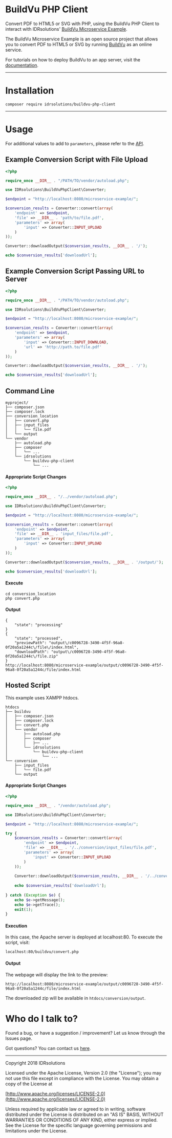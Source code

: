 # BuildVu PHP Client #

Convert PDF to HTML5 or SVG with PHP, using the BuildVu PHP Client to interact with IDRsolutions' [BuildVu Microservice Example](https://github.com/idrsolutions/buildvu-microservice-example).

The BuildVu Microservice Example is an open source project that allows you to convert PDF to HTML5 or SVG by running [BuildVu](https://www.idrsolutions.com/buildvu/) as an online service.

For tutorials on how to deploy BuildVu to an app server, visit the [documentation](https://support.idrsolutions.com/hc/en-us/sections/360000444652-Deploy-BuildVu-to-an-app-server).

-----

# Installation #

```
composer require idrsolutions/buildvu-php-client
```

-----

# Usage #

For additional values to add to ```parameters```, please refer to the [API](https://github.com/idrsolutions/buildvu-microservice-example/blob/master/API.md).

## Example Conversion Script with File Upload ##
```php
<?php

require_once __DIR__ . "/PATH/TO/vendor/autoload.php";

use IDRsolutions\BuildVuPhpClient\Converter;

$endpoint = "http://localhost:8080/microservice-example/";

$conversion_results = Converter::convert(array(
    'endpoint' => $endpoint,
    'file' => __DIR__ . 'path/to/file.pdf',
    'parameters' => array(
        'input' => Converter::INPUT_UPLOAD
    )
));

Converter::downloadOutput($conversion_results, __DIR__ . '/');

echo $conversion_results['downloadUrl'];
```

## Example Conversion Script Passing URL to Server ##
```php
<?php

require_once __DIR__ . "/PATH/TO/vendor/autoload.php";

use IDRsolutions\BuildVuPhpClient\Converter;

$endpoint = "http://localhost:8080/microservice-example/";

$conversion_results = Converter::convert(array(
    'endpoint' => $endpoint,
    'parameters' => array(
        'input' => Converter::INPUT_DOWNLOAD,
        'url' => 'http://path.to/file.pdf'
    )
));

Converter::downloadOutput($conversion_results, __DIR__ . '/');

echo $conversion_results['downloadUrl'];
```

## Command Line ##
```
myproject/
├── composer.json
├── composer.lock
├── conversion_location
│   ├── convert.php
│   ├── input_files
│   │   └── file.pdf
│   └── output
└── vendor
    ├── autoload.php
    ├── composer
    │   └── ...
    └── idrsolutions
        └── buildvu-php-client
            └── ...
```
#### Appropriate Script Changes ####
```php
<?php

require_once __DIR__ . "/../vendor/autoload.php";

use IDRsolutions\BuildVuPhpClient\Converter;

$endpoint = "http://localhost:8080/microservice-example/";

$conversion_results = Converter::convert(array(
    'endpoint' => $endpoint,
    'file' => __DIR__ . 'input_files/file.pdf',
    'parameters' => array(
        'input' => Converter::INPUT_UPLOAD
    )
));

Converter::downloadOutput($conversion_results, __DIR__ . '/output/');

echo $conversion_results['downloadUrl'];
```

#### Execute ####

```
cd conversion_location
php convert.php
```
#### Output ####

```
{
    "state": "processing"
}
{
    "state": "processed",
    "previewPath": "output\/c0096728-3490-4f5f-96a8-0f20a5a1244c\/file\/index.html",
    "downloadPath": "output\/c0096728-3490-4f5f-96a8-0f20a5a1244c\/file.zip"
}
http://localhost:8080/microservice-example/output/c0096728-3490-4f5f-96a8-0f20a5a1244c/file/index.html
```

## Hosted Script ##

This example uses XAMPP htdocs.

```
htdocs
├── buildvu
│   ├── composer.json
│   ├── composer.lock
│   ├── convert.php
│   └── vendor
│       ├── autoload.php
│       ├── composer
│       │   ├── ...
│       └── idrsolutions
│           └── buildvu-php-client
│               └── ...
└── conversion
    ├── input_files
    │   └── file.pdf
    └── output
```

#### Appropriate Script Changes ####
```php
<?php

require_once __DIR__ . "/vendor/autoload.php";

use IDRsolutions\BuildVuPhpClient\Converter;

$endpoint = "http://localhost:8080/microservice-example/";

try {
    $conversion_results = Converter::convert(array(
        'endpoint' => $endpoint,
        'file' => __DIR__ . '/../conversion/input_files/file.pdf',
        'parameters' => array(
            'input' => Converter::INPUT_UPLOAD
        )
    ));
    
    Converter::downloadOutput($conversion_results, __DIR__ . '/../conversion/output');
    
    echo $conversion_results['downloadUrl'];
    
} catch (Exception $e) {
    echo $e->getMessage();
    echo $e->getTrace();
    exit(1);
}
```

#### Execution ####

In this case, the Apache server is deployed at localhost:80. To execute the script, visit:

```localhost:80/buildvu/convert.php```

#### Output ####

The webpage will display the link to the preview:

```http://localhost:8080/microservice-example/output/c0096728-3490-4f5f-96a8-0f20a5a1244c/file/index.html```

The downloaded zip will be available in ```htdocs/conversion/output```.

# Who do I talk to? #

Found a bug, or have a suggestion / improvement? Let us know through the Issues page.

Got questions? You can contact us [here](https://idrsolutions.zendesk.com/hc/en-us/requests/new).

-----

Copyright 2018 IDRsolutions

Licensed under the Apache License, Version 2.0 (the "License");
you may not use this file except in compliance with the License.
You may obtain a copy of the License at

[http://www.apache.org/licenses/LICENSE-2.0](http://www.apache.org/licenses/LICENSE-2.0)

Unless required by applicable law or agreed to in writing, software
distributed under the License is distributed on an "AS IS" BASIS,
WITHOUT WARRANTIES OR CONDITIONS OF ANY KIND, either express or implied.
See the License for the specific language governing permissions and
limitations under the License.
